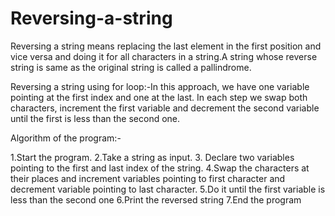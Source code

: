 # Reversing-a-string

Reversing a string means replacing the last element in the first position and vice versa and doing it for all characters in a string.A string whose reverse string is same as the original string is called a pallindrome.

Reversing a string using for loop:-In this approach, we have one variable pointing at the first index and one at the last. In each step we swap both characters, increment the first variable and decrement the second variable until the first is less than the second one.

Algorithm of the program:-

1.Start the program.
2.Take a string as input.
3. Declare two variables pointing to the first and last index of the string.
4.Swap the characters at their places and increment variables pointing to first character and decrement variable pointing to last character.
5.Do it until the first variable is less than the second one
6.Print the reversed string
7.End the program
